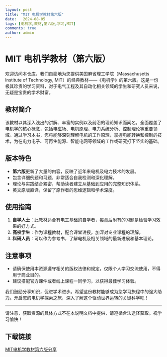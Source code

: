 ```yaml
---
layout: post
title: "MIT 电机学教材第六版"
date:   2024-08-05
tags: [电机学,教材,第六版,学习,MIT]
comments: true
author: admin
---
```

# MIT 电机学教材（第六版）

欢迎访问本仓库，我们自豪地为您提供美国麻省理工学院（Massachusetts Institute of Technology, MIT）的经典教材——《电机学》的第六版。这是一份极其珍贵的学习资料，对于电气工程及其自动化相关领域的学生和研究人员来说，无疑是宝贵的学术财富。

## 教材简介

该教材以其深入浅出的讲解、丰富的实例以及前沿的理论知识而闻名，全面覆盖了电机学的核心概念，包括电磁场、电机原理、电力系统分析、控制理论等重要领域。通过学习本书，您将能够深刻理解电机的工作原理，掌握电能转换和控制的技术，为在电力电子、可再生能源、智能电网等领域的工作或研究打下坚实的基础。

## 版本特色

- **第六版**更新了大量的内容，反映了近年来电机及电力技术的发展。
- 包含详细例题和习题，非常适合自我检测和深化理解。
- 理论与实践结合紧密，帮助读者建立从基础到应用的完整知识体系。
- 英文原版直译，保留了原作者的思维逻辑和学术深度。

## 使用指南

1. **自学人士**：此教材适合有电工基础的自学者，每章后附有的习题是检验学习效果的好方式。
2. **高校学生**：作为课程教材，配合课堂讲授，加深对专业课程的理解。
3. **科研人员**：可以作为参考书，了解电机及相关领域的最新进展和基本理论。

## 注意事项

- 请确保使用本资源遵守相关的版权法律和规定，仅限个人学习交流使用，不得用于商业目的。
- 建议搭配官方课件或者线上课程一同学习，以获得最佳学习体验。

我们鼓励分享知识，促进学术进步。希望这份教材能够成为您学习旅程中的强大助力。开启您的电机学探索之旅，深入了解这个驱动世界运转的关键科学吧！

---

请注意，获取资源的具体方式不在本说明文档中提供，请遵循合法途径获取。祝学习愉快！

## 下载链接

[MIT电机学教材第六版分享](https://pan.quark.cn/s/b3637bbf6187)